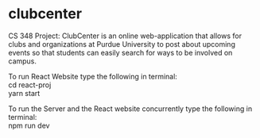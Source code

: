 # clubcenter
CS 348 Project: ClubCenter is an online web-application that allows for clubs and organizations at Purdue University to post about upcoming events so that students can easily search for ways to be involved on campus. 

To run React Website type the following in terminal:<br />
cd react-proj<br />
yarn start

To run the Server and the React website concurrently type the following in terminal:<br />
npm run dev